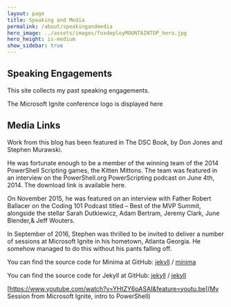```yaml
---
layout: page
title: Speaking and Media
permalink: /about/speakingandmedia
hero_image: ../assets/images/foxdeployMOUNTAINTOP_hero.jpg
hero_height: is-medium
show_sidebar: true
---
```


## Speaking Engagements
This site collects my past speaking engagements.

The Microsoft Ignite conference logo is displayed here

## Media Links
Work from this blog has been featured in The DSC Book, by Don Jones and Stephen Murawski.

He was fortunate enough to be a member of the winning team of the 2014 PowerShell Scripting games, the Kitten Mittons.  The team was  featured in an interview on the PowerShell.org PowerScripting podcast on June 4th, 2014.  The download link is available here.

On November 2015, he was featured on an interview with Father Robert Ballacer on the Coding 101 Podcast titled – Best of the MVP Summit, alongside the stellar Sarah Dutkiewicz, Adam Bertram, Jeremy Clark, June Blender,& Jeff Wouters. 

In September of 2016, Stephen was thrilled to be invited to deliver a number of sessions at Microsoft Ignite in his hometown, Atlanta Georgia. He somehow managed to do this without his pants falling off.

You can find the source code for Minima at GitHub:
[jekyll][jekyll-organization] /
[minima](https://github.com/jekyll/minima)

You can find the source code for Jekyll at GitHub:
[jekyll][jekyll-organization] /
[jekyll](https://github.com/jekyll/jekyll)

[jekyll-organization]: https://github.com/jekyll

[https://www.youtube.com/watch?v=YHtZY6pASAI&feature=youtu.be](My Session from Microsoft Ignite, intro to PowerShell)







